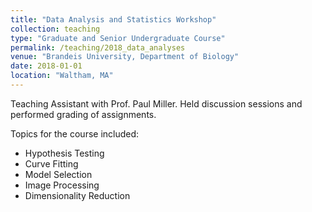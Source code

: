 ```yaml
---
title: "Data Analysis and Statistics Workshop"
collection: teaching
type: "Graduate and Senior Undergraduate Course"
permalink: /teaching/2018_data_analyses
venue: "Brandeis University, Department of Biology"
date: 2018-01-01
location: "Waltham, MA"
---
```


Teaching Assistant with Prof. Paul Miller.
Held discussion sessions and performed grading of assignments.

Topics for the course included:
- Hypothesis Testing
- Curve Fitting
- Model Selection
- Image Processing
- Dimensionality Reduction

